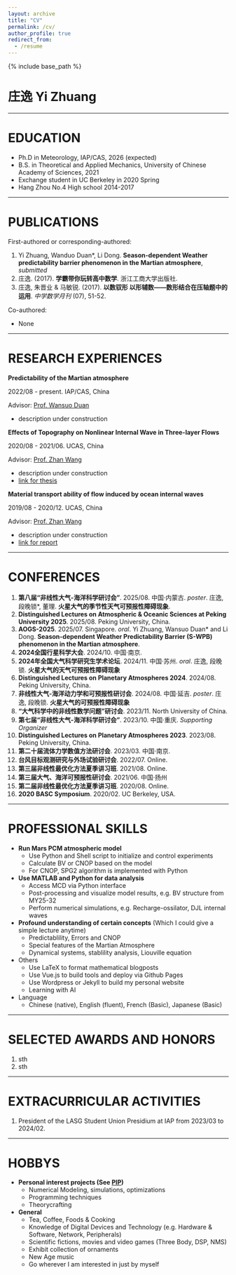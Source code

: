 ```yaml
---
layout: archive
title: "CV"
permalink: /cv/
author_profile: true
redirect_from:
  - /resume
---
```


{% include base_path %}

# 庄逸 Yi Zhuang

***

EDUCATION
======

* Ph.D in Meteorology, IAP/CAS, 2026 (expected)
* B.S. in Theoretical and Applied Mechanics, University of Chinese Academy of Sciences, 2021
* Exchange student in UC Berkeley in 2020 Spring
* Hang Zhou No.4 High school 2014-2017
***

PUBLICATIONS
======
First-authored or corresponding-authored:
1. Yi Zhuang, Wanduo Duan\*, Li Dong. **Season-dependent Weather predictability barrier phenomenon in the Martian atmosphere**, *submitted*
1. 庄逸. (2017). **学霸带你玩转高中数学**. 浙江工商大学出版社.
1. 庄逸, 朱晋业 &  马敏锐. (2017). **以数驭形 以形辅数——数形结合在压轴题中的运用**. *中学数学月刊* (07), 51-52.

Co-authored:
* None

***

RESEARCH EXPERIENCES
======
**Predictability of the Martian atmosphere**

2022/08 - present. IAP/CAS, China

Advisor: [Prof. Wansuo Duan](http://duanws.lasg.ac.cn/)

* description under construction

**Effects of Topography on Nonlinear Internal Wave in Three-layer Flows**

2020/08 - 2021/06. UCAS, China

Advisor: [Prof. Zhan Wang](https://imech.cas.cn/people/zgj/default_94777.html?id=731)

* description under construction
* [link for thesis](/posts/2021/06/thesis)

**Material transport ability of flow induced by ocean internal waves**

2019/08 - 2020/12. UCAS, China

Advisor: [Prof. Zhan Wang](https://imech.cas.cn/people/zgj/default_94777.html?id=731)

* description under construction
* [link for report](/posts/2021/01/internalwave)

***

CONFERENCES
======
1. **第八届“非线性大气-海洋科学研讨会”**. 2025/08. 中国·内蒙古. *poster*. 庄逸, 段晚锁*, 董理. **火星大气的季节性天气可预报性障碍现象**.
1. **Distinguished Lectures on Atmospheric & Oceanic Sciences at Peking University 2025**. 2025/08. Peking University, China.
1. **AOGS-2025**. 2025/07. Singapore. *oral*. Yi Zhuang, Wansuo Duan* and Li Dong. **Season-dependent Weather Predictability Barrier (S-WPB) phenomenon in the Martian atmosphere**.
1. **2024全国行星科学大会**. 2024/10. 中国·南京.
1. **2024年全国大气科学研究生学术论坛**. 2024/11. 中国·苏州. *oral*. 庄逸, 段晚锁. **火星大气的天气可预报性障碍现象**
1. **Distinguished Lectures on Planetary Atmospheres 2024**. 2024/08. Peking University, China.
1. **非线性大气-海洋动力学和可预报性研讨会**. 2024/08. 中国·延吉. *poster*. 庄逸, 段晚锁. **火星大气的可预报性障碍现象**
1. **“大气科学中的非线性数学问题”研讨会**. 2023/11. North University of China.
1. **第七届“非线性大气-海洋科学研讨会”**. 2023/10. 中国·重庆. *Supporting Organizer*
1. **Distinguished Lectures on Planetary Atmospheres 2023**. 2023/08. Peking University, China.
1. **第二十届流体力学数值方法研讨会**. 2023/03. 中国·南京.
1. **台风目标观测研究与外场试验研讨会**. 2022/07. Online.
1. **第三届非线性最优化方法夏季讲习班**. 2021/08. Online.
1. **第三届大气、海洋可预报性研讨会**. 2021/06. 中国·扬州
1. **第二届非线性最优化方法夏季讲习班**. 2020/08. Online.
1. **2020 BASC Symposium**. 2020/02. UC Berkeley, USA.

***

PROFESSIONAL SKILLS
======
* **Run Mars PCM atmospheric model**
  * Use Python and Shell script to initialize and control experiments
  * Calculate BV or CNOP based on the model
  * For CNOP, SPG2 algorithm is implemented with Python
* **Use MATLAB and Python for data analysis**
  * Access MCD via Python interface
  * Post-processing and visualize model results, e.g. BV structure from MY25-32
  * Perform numerical simulations, e.g. Recharge-ossilator, DJL internal waves
* **Profound understanding of certain concepts** (Which I could give a simple lecture anytime)
  * Predictablility, Errors and CNOP
  * Special features of the Martian Atmosphere
  * Dynamical systems, stablility analysis, Liouville equation
* Others 
  * Use LaTeX to format mathematical blogposts
  * Use Vue.js to build tools and deploy via Github Pages
  * Use Wordpress or Jekyll to build my personal website
  * Learning with AI
* Language
  * Chinese (native), English (fluent), French (Basic), Japanese (Basic)

***

SELECTED AWARDS AND HONORS
======
1. sth
1. sth

***

EXTRACURRICULAR ACTIVITIES
======
1. President of the LASG Student Union Presidium at IAP from 2023/03 to 2024/02.

***

HOBBYS
======
* **Personal interest projects (See [PIP](/pip/))**
  * Numerical Modeling, simulations, optimizations
  * Programming techniques
  * Theorycrafting
* **General**
  * Tea, Coffee, Foods & Cooking
  * Knowledge of Digital Devices and Technology (e.g. Hardware & Software, Network, Peripherals)
  * Scientific fictions, movies and video games (Three Body, DSP, NMS)
  * Exhibit collection of ornaments
  * New Age music
  * Go wherever I am interested in just by myself
